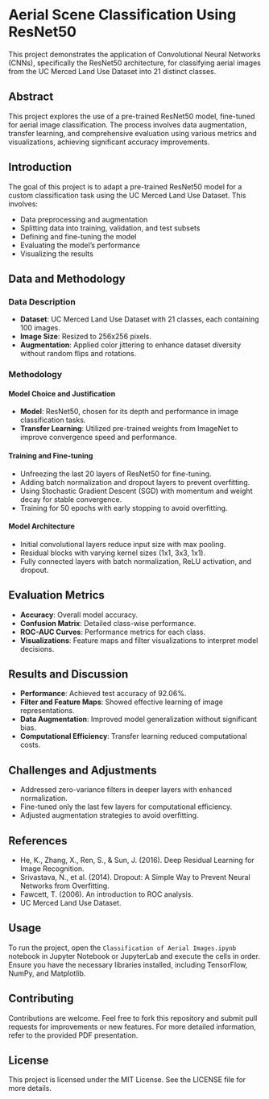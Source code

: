 # Aerial Scene Classification Using ResNet50

This project demonstrates the application of Convolutional Neural Networks (CNNs), specifically the ResNet50 architecture, for classifying aerial images from the UC Merced Land Use Dataset into 21 distinct classes.

## Abstract

This project explores the use of a pre-trained ResNet50 model, fine-tuned for aerial image classification. The process involves data augmentation, transfer learning, and comprehensive evaluation using various metrics and visualizations, achieving significant accuracy improvements.

## Introduction

The goal of this project is to adapt a pre-trained ResNet50 model for a custom classification task using the UC Merced Land Use Dataset. This involves:
- Data preprocessing and augmentation
- Splitting data into training, validation, and test subsets
- Defining and fine-tuning the model
- Evaluating the model’s performance
- Visualizing the results

## Data and Methodology

### Data Description

- **Dataset**: UC Merced Land Use Dataset with 21 classes, each containing 100 images.
- **Image Size**: Resized to 256x256 pixels.
- **Augmentation**: Applied color jittering to enhance dataset diversity without random flips and rotations.

### Methodology

#### Model Choice and Justification

- **Model**: ResNet50, chosen for its depth and performance in image classification tasks.
- **Transfer Learning**: Utilized pre-trained weights from ImageNet to improve convergence speed and performance.

#### Training and Fine-tuning

- Unfreezing the last 20 layers of ResNet50 for fine-tuning.
- Adding batch normalization and dropout layers to prevent overfitting.
- Using Stochastic Gradient Descent (SGD) with momentum and weight decay for stable convergence.
- Training for 50 epochs with early stopping to avoid overfitting.

#### Model Architecture

- Initial convolutional layers reduce input size with max pooling.
- Residual blocks with varying kernel sizes (1x1, 3x3, 1x1).
- Fully connected layers with batch normalization, ReLU activation, and dropout.

## Evaluation Metrics

- **Accuracy**: Overall model accuracy.
- **Confusion Matrix**: Detailed class-wise performance.
- **ROC-AUC Curves**: Performance metrics for each class.
- **Visualizations**: Feature maps and filter visualizations to interpret model decisions.

## Results and Discussion

- **Performance**: Achieved test accuracy of 92.06%.
- **Filter and Feature Maps**: Showed effective learning of image representations.
- **Data Augmentation**: Improved model generalization without significant bias.
- **Computational Efficiency**: Transfer learning reduced computational costs.

## Challenges and Adjustments

- Addressed zero-variance filters in deeper layers with enhanced normalization.
- Fine-tuned only the last few layers for computational efficiency.
- Adjusted augmentation strategies to avoid overfitting.

## References

- He, K., Zhang, X., Ren, S., & Sun, J. (2016). Deep Residual Learning for Image Recognition.
- Srivastava, N., et al. (2014). Dropout: A Simple Way to Prevent Neural Networks from Overfitting.
- Fawcett, T. (2006). An introduction to ROC analysis.
- UC Merced Land Use Dataset.

## Usage

To run the project, open the `Classification of Aerial Images.ipynb` notebook in Jupyter Notebook or JupyterLab and execute the cells in order. Ensure you have the necessary libraries installed, including TensorFlow, NumPy, and Matplotlib. 

## Contributing

Contributions are welcome. Feel free to fork this repository and submit pull requests for improvements or new features. For more detailed information, refer to the provided PDF presentation.

## License

This project is licensed under the MIT License. See the LICENSE file for more details.
